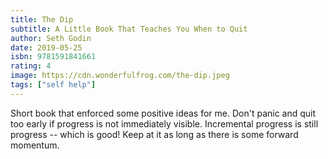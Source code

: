 ```yaml
---
title: The Dip
subtitle: A Little Book That Teaches You When to Quit
author: Seth Godin
date: 2019-05-25
isbn: 9781591841661
rating: 4
image: https://cdn.wonderfulfrog.com/the-dip.jpeg
tags: ["self help"]
---
```


Short book that enforced some positive ideas for me. Don't panic and quit too early if progress is not immediately visible. Incremental progress is still progress -- which is good! Keep at it as long as there is some forward momentum.
